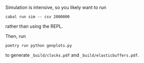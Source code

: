 <!--
SPDX-FileCopyrightText: 2022 Google LLC

SPDX-License-Identifier: Apache-2.0
-->

Simulation is intensive, so you likely want to run

```
cabal run sim -- csv 2000000
```

rather than using the REPL.

Then, run

```
poetry run python genplots.py
```

to generate `_build/clocks.pdf` and `_build/elasticbuffers.pdf`.
